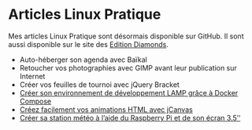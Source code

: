 # Articles Linux Pratique

Mes articles Linux Pratique sont désormais disponible sur GitHub.
Il sont aussi disponible sur le site des [Edition Diamonds](https://connect.ed-diamond.com/auteur/Colas-Sebastien).

- Auto-héberger son agenda avec Baïkal
- Retoucher vos photographies avec GIMP avant leur publication sur Internet
- Créer vos feuilles de tournoi avec jQuery Bracket
- [Créer son environnement de développement LAMP grâce à Docker Compose](https://github.com/colas-sebastien/articles-linux-pratique/blob/master/2019-01-docker-compose/article.md)
- [Créez facilement vos animations HTML avec jCanvas](https://github.com/colas-sebastien/articles-linux-pratique/blob/master/2018-11-jcanvas/article.md)
- [Créer sa station météo à l’aide du Raspberry Pi et de son écran 3.5’’](https://github.com/colas-sebastien/articles-linux-pratique/blob/master/2018-09-station-meteo/article.md)



